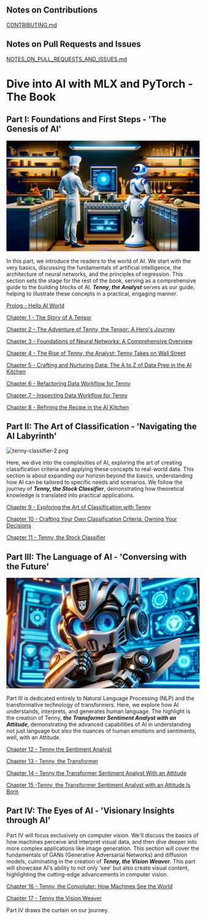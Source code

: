 Notes on Contributions
----------------------
[CONTRIBUTING.md](../CONTRIBUTING.md)

Notes on Pull Requests and Issues
---------------------------------
[NOTES_ON_PULL_REQUESTS_AND_ISSUES.md](../NOTES_ON_PULL_REQUESTS_AND_ISSUES.md)

# Dive into AI with MLX and PyTorch - The Book

## Part I: Foundations and First Steps - 'The Genesis of AI'

![ai-kitchen.png](images%2Fai-kitchen.png)

In this part, we introduce the readers to the world of AI. We start with the very basics, discussing the fundamentals of artificial intelligence, the architecture of neural networks, and the principles of regression. This section sets the stage for the rest of the book, serving as a comprehensive guide to the building blocks of AI. _**Tenny, the Analyst**_ serves as our guide, helping to illustrate these concepts in a practical, engaging manner.

[Prolog - Hello AI World](000-hello-ai-world/README.md)

[Chapter 1 - The Story of A Tensor](001-story-of-a-tensor/README.md)

[Chapter 2 - The Adventure of Tenny, the Tensor: A Hero's Journey](002-adventure-of-tenny-the-tensor)

[Chapter 3 - Foundations of Neural Networks: A Comprehensive Overview](003-foundations-of-neural-networks%2FREADME.md)

[Chapter 4 - The Rise of Tenny, the Analyst: Tenny Takes on Wall Street](004-neural-networks-in-action-tenny-the-analyst%2FREADME.md)

[Chapter 5 - Crafting and Nurturing Data: The A to Z of Data Prep in the AI Kitchen](005-a-to-z-of-data-prep-in-the-ai-kitchen%2FREADME.md)

[Chapter 6 - Refactoring Data Workflow for Tenny](006-refactoring-data-workflow%2FREADME.md)

[Chapter 7 - Inspecting Data Workflow for Tenny](007-inspecting-data-workflow-for-tenny%2FREADME.md)

[Chapter 8 - Refining the Recipe in the AI Kitchen](008-refining-the-recipe-in-the-ai-kitchen/README.md)

## Part II: The Art of Classification - 'Navigating the AI Labyrinth'

![tenny-classifier-2.png](010-crafting-your-own-classification-criteria%2Fimages%2Ftenny-classifier-2.png)

Here, we dive into the complexities of AI, exploring the art of creating classification criteria and applying these concepts to real-world data. This section is about expanding our horizon beyond the basics, understanding how AI can be tailored to specific needs and scenarios. We follow the journey of **_Tenny, the Stock Classifier_**, demonstrating how theoretical knowledge is translated into practical applications.

[Chapter 9 - Exploring the Art of Classification with Tenny](009-exploring-the-art-of-classfication%2FREADME.md)

[Chapter 10 - Crafting Your Own Classification Criteria: Owning Your Decisions](010-crafting-your-own-classification-criteria%2FREADME.md)

[Chapter 11 - Tenny, the Stock Classifier](011-tenny-the-stock-classifier%2FREADME.md)

## Part III: The Language of AI - 'Conversing with the Future'

![tenny-the-transformer.png](013-tenny-the-transformer%2Fimages%2Ftenny-the-transformer.png)

Part III is dedicated entirely to Natural Language Processing (NLP) and the transformative technology of transformers. Here, we explore how AI understands, interprets, and generates human language. The highlight is the creation of Tenny, _**the Transformer Sentiment Analyst with an Attitude**_, demonstrating the advanced capabilities of AI in understanding not just language but also the nuances of human emotions and sentiments, well, with an Attitude.

[Chapter 12 - Tenny the Sentiment Analyst](012-tenny-the-sentiment-analyst%2FREADME.md)

[Chapter 13 - Tenny, the Transformer](013-tenny-the-transformer%2FREADME.md)

[Chapter 14 - Tenny the Transformer Sentiment Analyst With an Attitude](014-tenny-the-transformer-sentiment-analyst-with-an-attitude%2FREADME.md)

[Chapter 15 -Tenny, the Transformer Sentiment Analyst with an Attitude Is Born](015-tenny-the-transformer-sentiment-analyst-with-an-attitude-is-born%2FREADME.md)

## Part IV: The Eyes of AI - 'Visionary Insights through AI'

Part IV will focus exclusively on computer vision. We'll discuss the basics of how machines perceive and interpret visual data, and then dive deeper into more complex applications like image generation. This section will cover the fundamentals of GANs (Generative Adversarial Networks) and diffusion models, culminating in the creation of _**Tenny, the Vision Weaver**_. This part will showcase AI's ability to not only 'see' but also create visual content, highlighting the cutting-edge advancements in computer vision.

[Chapter 16 - Tenny, the Convoluter: How Machines See the World](016-tenny-the-convoluter%2FREADME.md)

[Chapter 17 - Tenny the Vision Weaver](017-tenny-the-vision-weaver%2FREADME.md)

Part IV draws the curtain on our journey.